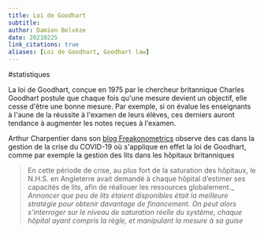```yaml
---
title: Loi de Goodhart
subtitle:
author: Damien Belvèze
date: 20210225
link_citations: true
aliases: [Loi de Goodhart, Goodhart law]
---
```


#statistiques 

La loi de Goodhart, conçue en 1975 par le chercheur britannique Charles Goodhart postule que chaque fois qu'une mesure devient un objectif, elle cesse d'être une bonne mesure. 
Par exemple, si on évalue les enseignants à l'aune de la réussite à l'examen de leurs élèves, ces derniers auront tendance à augmenter les notes reçues à l'examen. 

Arthur Charpentier dans son [blog Freakonometrics](https://freakonometrics.hypotheses.org/61681) observe des cas dans la gestion de la crise du COVID-19 où s'applique en effet la loi de Goodhart, comme par exemple la gestion des lits dans les hôpitaux britanniques 

>En cette période de crise, au plus fort de la saturation des hôpitaux, le N.H.S. en Angleterre avait demandé à chaque hôpital d’estimer ses capacités de lits, afin de réallouer les ressources globalement._ _Annoncer que peu de lits étaient disponibles était la meilleure stratégie pour obtenir davantage de financement. On peut alors s’interroger sur le niveau de saturation réelle du système, chaque hôpital ayant compris la règle, et manipulant la mesure à sa guise_